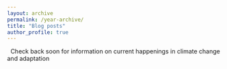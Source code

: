 ```yaml
---
layout: archive
permalink: /year-archive/
title: "Blog posts"
author_profile: true
---
```

$~$
Check back soon for information on current happenings in climate change and adaptation
